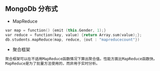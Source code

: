 ## MongoDb 分布式
- MapReduce
```C++
var map = function() {emit (this.Gender, 1);}
var reduce = function(key, value) {return Array.sum(value);};
db.students.mapReduce(map, reduce, {out : "mapreducecount"})
```

- 聚合框架
```C++
聚合框架可以在不适用MapReduce函数情况下算出聚合值。性能方面比MapReduce函数快。
MapReduce是为了批量方法使用的，而非用于实时分析。
```


